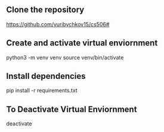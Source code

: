 ## Clone the repository ##

https://github.com/yuribychkov15/cs506#

## Create and activate virtual enviornment ##

python3 -m venv venv
source venv/bin/activate 

## Install dependencies ##

pip install -r requirements.txt

## To Deactivate Virtual Enviornment ##

deactivate